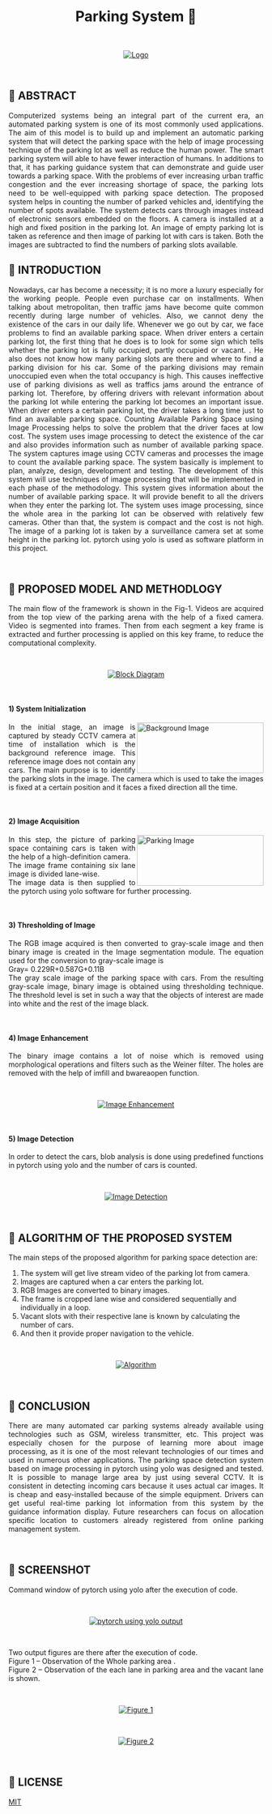 <h1 align="center">Parking System  🚗</h1>
<br>
<p align="center">
  <a href="https://github.com/abhishekapk/SMART-PARKING-SYSTEM">
    <img src="https://encrypted-tbn0.gstatic.com/images?q=tbn%3AANd9GcQfaTiGrhKrZ__y70ByRq6I8cSW2m8EMRTGhlCGGP0KpXQQde5R&usqp=CAU" alt="Logo" width="auto" height="auto">
  </a></p>
<br> 
<h2>📕 ABSTRACT</h2>
<p align="justify">Computerized systems being an integral part of the current era, an automated parking system is one of its most commonly used applications.  The aim of this model is to build up and implement an automatic parking system that will detect the parking space with the help of image processing technique of the parking lot as well as reduce the human power. The smart parking system will able to have fewer interaction of humans. In additions to that, it has parking guidance system that can demonstrate and guide user towards a parking space. With the problems of ever increasing urban traffic congestion and the ever increasing shortage of space, the parking lots need to be well-equipped with parking space detection. The proposed system helps in counting the number of parked vehicles and, identifying the number of spots available. The system detects cars through images instead of electronic sensors embedded on the floors. A camera is installed at a high and fixed position in the parking lot. An image of empty parking lot is taken as reference and then image of parking lot with cars is taken. Both the images are subtracted to find the numbers of parking slots available.
<br>
</p>
<h2>📜 INTRODUCTION</h2>
 <p align="justify">Nowadays, car has become a necessity; it is no more a luxury especially for the working people. People even purchase car on installments. When talking about metropolitan, then traffic jams have become quite common recently during large number of vehicles. Also, we cannot deny the existence of the cars in our daily life. Whenever we go out by car, we face problems to find an available parking space.  When driver enters a certain parking lot, the first thing that he does is to look for some sign which tells whether the parking lot is fully occupied, partly occupied or vacant. . He also does not know how many parking slots are there and where to find a parking division for his car. Some of the parking divisions may remain unoccupied even when the total occupancy is high. This causes ineffective use of parking divisions as well as traffics jams around the entrance of parking lot. Therefore, by offering drivers with relevant information about the parking lot while entering the parking lot becomes an important issue.  When driver enters a certain parking lot, the driver takes a long time just to find an available parking space. Counting Available Parking Space using Image Processing helps to solve the problem that the driver faces at low cost. The system uses image processing to detect the existence of the car and also provides information such as number of available parking space. The system captures image using CCTV cameras and processes the image to count the available parking space. The system basically is implement  to plan, analyze, design, development and testing. The development of this system will use techniques of image processing that will be implemented in each phase of the methodology. This system gives information about the number of available parking space. It will provide benefit to all the drivers when they enter the parking lot. The system uses image processing, since the whole area in the parking lot can be observed with relatively few cameras. Other than that, the system is compact and the cost is not high. The image of a parking lot is taken by a surveillance camera set at some height in the parking lot.  pytorch using yolo is used as software platform in this project.
</p>
<br>
<h2>📃 PROPOSED MODEL AND METHODLOGY </h2>
<p align="justify"> The main flow of the framework is shown in the Fig-1. Videos are acquired from the top view of the parking arena with the help of a fixed camera. Video is segmented into frames. Then from each segment a key frame is extracted and further processing is applied on this key frame, to reduce the computational complexity.
</p>
<br>
<p align="center">
  <a href="">
    <img src="https://raw.githubusercontent.com/abhishekapk/SMART-PARKING-SYSTEM/master/Images/image1.jpg" alt="Block Diagram" width="auto" height="auto">
  </a></p>
<br>
<h4>1) System Initialization</h4>
<p align="justify"><img src="https://raw.githubusercontent.com/abhishekapk/SMART-PARKING-SYSTEM/master/Images/image2.jpg" alt="Background Image" width="250px" height="100px" align="right">In the initial stage, an image is captured by steady CCTV camera at time of installation which is the background reference image. This reference image does not contain any cars. The main purpose is to identify the parking slots in the image. The camera which is used to take the images is fixed at a certain position and it faces a fixed direction all the time.
</p>
<br>
<h4>2) Image Acquisition</h4>
<p align="justify"><img src="https://raw.githubusercontent.com/abhishekapk/SMART-PARKING-SYSTEM/master/Images/image3.jpg" alt="Parking Image" width="250px" height="100px" align="right">In this step, the picture of parking space containing cars is taken with the help of a high-definition camera. <br>
The image frame containing six lane image is divided lane-wise.<br>
The image data is then supplied to the pytorch using yolo software for further processing.
</p>
<br>
<h4>3) Thresholding of Image</h4>
<p align="justify">The RGB image acquired is then converted to gray-scale image and then binary image is created in the Image segmentation module. The equation used for the conversion to gray-scale image is <br>
Gray= 0.229R+0.587G+0.11B<br>
The gray scale image of the parking space with cars. From the resulting gray-scale image, binary image is obtained using thresholding technique. The threshold level is set in such a way that the objects of interest are made into white and the rest of the image black.
</p>
<br>
<h4>4) Image Enhancement </h4>
<p align="justify">The binary image contains a lot of noise which is removed using morphological operations and filters such as the Weiner filter. The holes are removed with the help of imfill and bwareaopen  function.
</p>
<br>
<p align="center">
  <a href="">
    <img src="https://raw.githubusercontent.com/abhishekapk/SMART-PARKING-SYSTEM/master/Images/image4.jpg" alt="Image Enhancement" width="auto" height="auto">
  </a></p>
<br>
<h4>5) Image Detection</h4>
<p align="justify">In order to detect the cars, blob analysis is done using predefined functions in pytorch using yolo and the number of cars is counted.
</p>
<br>
<p align="center">
  <a href="">
    <img src="https://raw.githubusercontent.com/abhishekapk/SMART-PARKING-SYSTEM/master/Images/image5.jpg" alt="Image Detection" width="auto" height="auto">
  </a></p>
<br>
<h2>📄 ALGORITHM OF THE PROPOSED SYSTEM</h2>
<p align="justify">The main steps of the proposed algorithm for parking space detection are:
  <br></p>
  <ol>
  <li>The system will get live stream video of the parking lot from camera.</li>
  <li>Images are captured when a car enters the parking lot.</li>
  <li>RGB Images are converted to binary images.</li>
  <li>The frame is cropped lane wise and considered sequentially and individually in a loop.</li>
  <li>Vacant slots with their respective lane is known by calculating the number of cars.</li>
  <li>And then it provide proper navigation to the vehicle.</li>
  </ol>

<br>
<p align="center">
  <a href="">
    <img src="https://raw.githubusercontent.com/abhishekapk/SMART-PARKING-SYSTEM/master/Images/image6.jpg" alt="Algorithm" width="auto" height="auto">
  </a></p>
<br>
<h2>📑 CONCLUSION</h2>
<p align="justify">There are many automated car parking systems already available using technologies such as GSM, wireless transmitter, etc. This project was especially chosen for the purpose of learning more about image processing, as it is one of the most relevant technologies of our times and used in numerous other applications.
The parking space detection system based on image processing in pytorch using yolo was designed and tested. It is possible to manage large area by just using several CCTV. It is consistent in detecting incoming cars because it uses actual car images. It is cheap and easy-installed because of the simple equipment. Drivers can get useful real-time parking lot information from this system by the guidance information display. Future researchers can focus on allocation  specific location  to customers  already  registered from online parking management system.
  </p>
<br>
<h2>📸 SCREENSHOT</h2>
<p align="justify">Command window of pytorch using yolo after the execution of code.
  </p>
<br>
<p align="center">
  <a href="">
    <img src="https://raw.githubusercontent.com/abhishekapk/SMART-PARKING-SYSTEM/master/Images/image7.jpg" alt="pytorch using yolo output" width="auto" height="auto">
  </a></p>
<br>
<p align="justify">Two output figures are there after the execution of code.<br>
Figure 1 – Observation of the Whole parking area .<br>
Figure 2 – Observation of the each lane in parking area and the vacant lane is shown.
  </p>
<br>
<p align="center">
  <a href="">
    <img src="https://raw.githubusercontent.com/abhishekapk/SMART-PARKING-SYSTEM/master/Images/image8.jpg" alt="Figure 1" width="auto" height="auto">
  </a></p>
<br>
<p align="center">
  <a href="">
    <img src="https://raw.githubusercontent.com/abhishekapk/SMART-PARKING-SYSTEM/master/Images/image9.jpg" alt="Figure 2" width="auto" height="auto">
  </a></p>
<br>
<h2>📜 LICENSE</h2>

[MIT](https://github.com/abhishekapk/SMART-PARKING-SYSTEM/blob/master/LICENSE)

